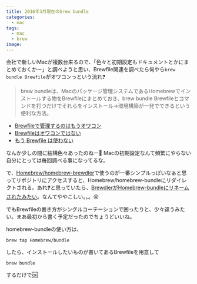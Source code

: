 ```yaml
---
title: 2016年3月現在のbrew bundle
categories:
  - mac
tags:
  - mac
  - brew
image: 
---
```

会社で新しいMacが複数台来るので、「色々と初期設定もドキュメントとかにまとめておくかー」と調べようと思い、Brewfile関連を調べたら何やら`brew bundle Brewfile`がオワコンっという流れ❓

<!--more-->

> brew bundleは、Macのパッケージ管理システムであるHomebrewでインストールする物をBrewfileにまとめておき、brew bundle Brewfileとコマンドを打つだけでそれらをインストール->環境構築が一発でできるという便利な方法。

* [Brewfileで管理するのはもうオワコン](https://blog.unasuke.com/2014/brewfile-is-outdated/)
* [Brewfileはオワコンではない](//rcmdnk.github.io/blog/2015/03/24/computer-mac/)
* [もう Brewfile は使わない](//qiita.com/b4b4r07/items/a36ac078b28715963c27)

なんか少しの間に結構色々あったのねー📅 Macの初期設定なんて頻繁にやらない自分にとっては毎回調べる事になってるな。

で、[Homebrew/homebrew-brewdler](https://github.com/Homebrew/homebrew-brewdler)で使うのが一番シンプルっぽいなぁと思ってリポジトリにアクセスすると、Homebrew/homebrew-bundleにリダイレクトされる。あれ❓と思っていたら、[BrewdlerがHomebrew-bundleにリネームされたみたい](//qiita.com/mather314/items/900ae69eba8d6d980cb2)。なんてややこしい。。。😵

でもBrewfileの書き方がシングルコーテーションで囲ったりと、少々違うみたい。まあ最初から書く予定だったのでちょうどいいね。

homebrew-bundleの使い方は、

```
brew tap Homebrew/bundle
```

したら、インストールしたいものが書いてあるBrewfileを用意して

```
brew bundle
```

するだけで🆗
